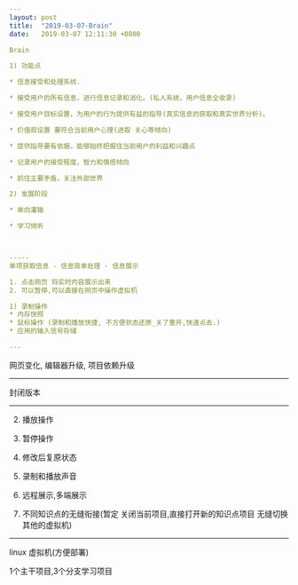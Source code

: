 ```yaml
---
layout: post
title:  "2019-03-07-Brain"
date:   2019-03-07 12:11:30 +0800

Brain

1) 功能点

* 信息接受和处理系统.

* 接受用户的所有信息，进行信息记录和消化。(私人系统，用户信息全收录)

* 接受用户目标设置，为用户的行为提供有益的指导(真实信息的获取和真实世界分析)。

* 价值观设置 要符合当前用户心理(进取 关心等倾向)

* 提供指导要有依据，能够始终把握住当前用户的利益和兴趣点

* 记录用户的接受程度，智力和情感倾向

* 抓住主要矛盾，关注外部世界

2) 发展阶段

* 单向灌输

* 学习倾听



-----
单项获取信息 - 信息简单处理 - 信息展示

1. 点击网页 将实时内容展示出来
2. 可以暂停,可以直接在网页中操作虚拟机

1) 录制操作
* 内存快照
* 鼠标操作 (录制和播放快捷, 不方便状态还原_关了重开,快速点击.)
* 应用的输入信号存储

--- 
```


网页变化, 编辑器升级, 项目依赖升级

--- 

封闭版本

---


2) 播放操作
3) 暂停操作
4) 修改后复原状态
5) 录制和播放声音

6) 远程展示,多端展示
7) 不同知识点的无缝衔接(暂定 
关闭当前项目,直接打开新的知识点项目 
无缝切换其他的虚拟机)

****
linux 虚拟机(方便部署)

1个主干项目,3个分支学习项目






